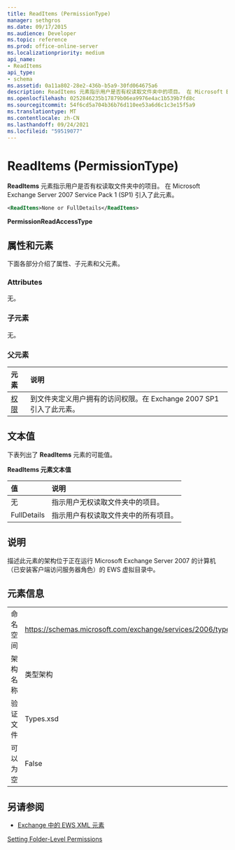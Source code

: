 ```yaml
---
title: ReadItems (PermissionType)
manager: sethgros
ms.date: 09/17/2015
ms.audience: Developer
ms.topic: reference
ms.prod: office-online-server
ms.localizationpriority: medium
api_name:
- ReadItems
api_type:
- schema
ms.assetid: 0a11a802-28e2-436b-b5a9-30fd064675a6
description: ReadItems 元素指示用户是否有权读取文件夹中的项目。 在 Microsoft Exchange Server 2007 Service Pack 1 (SP1) 引入了此元素。
ms.openlocfilehash: 0252846235b17879b06ea9976e4ac1b539b7fd8c
ms.sourcegitcommit: 54f6cd5a704b36b76d110ee53a6d6c1c3e15f5a9
ms.translationtype: MT
ms.contentlocale: zh-CN
ms.lasthandoff: 09/24/2021
ms.locfileid: "59519077"
---
```

# <a name="readitems-permissiontype"></a>ReadItems (PermissionType)

**ReadItems** 元素指示用户是否有权读取文件夹中的项目。 在 Microsoft Exchange Server 2007 Service Pack 1 (SP1) 引入了此元素。 
  
```xml
<ReadItems>None or FullDetails</ReadItems>
```

 **PermissionReadAccessType**
## <a name="attributes-and-elements"></a>属性和元素

下面各部分介绍了属性、子元素和父元素。
  
### <a name="attributes"></a>Attributes

无。
  
### <a name="child-elements"></a>子元素

无。
  
### <a name="parent-elements"></a>父元素

|**元素**|**说明**|
|:-----|:-----|
|[权限](permission.md) <br/> |到文件夹定义用户拥有的访问权限。在 Exchange 2007 SP1 引入了此元素。  <br/> |
   
## <a name="text-value"></a>文本值

下表列出了 **ReadItems** 元素的可能值。 
  
**ReadItems 元素文本值**

|**值**|**说明**|
|:-----|:-----|
|无  <br/> |指示用户无权读取文件夹中的项目。  <br/> |
|FullDetails  <br/> |指示用户有权读取文件夹中的所有项目。  <br/> |
   
## <a name="remarks"></a>说明

描述此元素的架构位于正在运行 Microsoft Exchange Server 2007 的计算机（已安装客户端访问服务器角色）的 EWS 虚拟目录中。
  
## <a name="element-information"></a>元素信息

|||
|:-----|:-----|
|命名空间  <br/> |https://schemas.microsoft.com/exchange/services/2006/types  <br/> |
|架构名称  <br/> |类型架构  <br/> |
|验证文件  <br/> |Types.xsd  <br/> |
|可以为空  <br/> |False  <br/> |
   
## <a name="see-also"></a>另请参阅



- [Exchange 中的 EWS XML 元素](ews-xml-elements-in-exchange.md)


[Setting Folder-Level Permissions](https://msdn.microsoft.com/library/c7530e86-5112-401c-b10a-9c054ae59f07%28Office.15%29.aspx)

